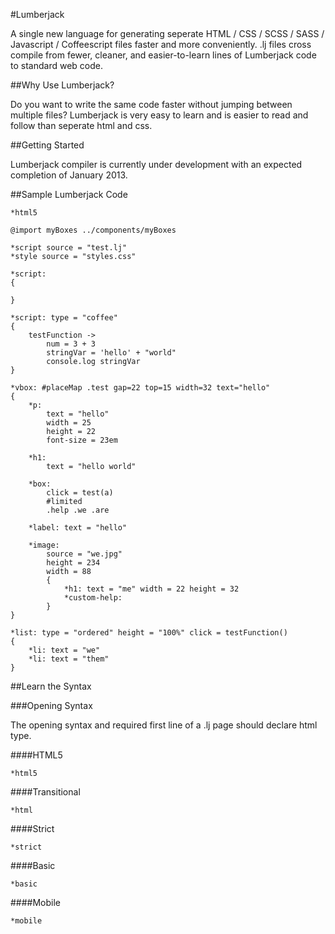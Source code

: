 #Lumberjack

A single new language for generating seperate HTML / CSS / SCSS / SASS / Javascript / Coffeescript files faster and more conveniently. .lj files cross compile from fewer, cleaner, and easier-to-learn lines of Lumberjack code to standard web code. 

##Why Use Lumberjack?

Do you want to write the same code faster without jumping between multiple files? Lumberjack is very easy to learn and is easier to read and follow than seperate html and css.

##Getting Started

Lumberjack compiler is currently under development with an expected completion of January 2013.

##Sample Lumberjack Code

```as3
*html5

@import myBoxes ../components/myBoxes

*script source = "test.lj"
*style source = "styles.css"

*script:
{
	
}

*script: type = "coffee"
{
	testFunction ->
		num = 3 + 3
		stringVar = 'hello' + "world"
		console.log stringVar
}

*vbox: #placeMap .test gap=22 top=15 width=32 text="hello"
{
	*p: 
		text = "hello"
		width = 25
		height = 22 
		font-size = 23em
	
	*h1: 
		text = "hello world"

	*box: 	
		click = test(a)
		#limited
		.help .we .are

	*label: text = "hello"

	*image:
		source = "we.jpg" 
		height = 234
		width = 88
		{
			*h1: text = "me" width = 22 height = 32
			*custom-help: 
		}
}

*list: type = "ordered" height = "100%" click = testFunction()
{	
	*li: text = "we"
	*li: text = "them"
}

```

##Learn the Syntax

###Opening Syntax

The opening syntax and required first line of a .lj page should declare html type.

####HTML5
```
*html5
```

####Transitional
```
*html
```

####Strict
```
*strict
```

####Basic
```
*basic
```

####Mobile
```
*mobile
```
